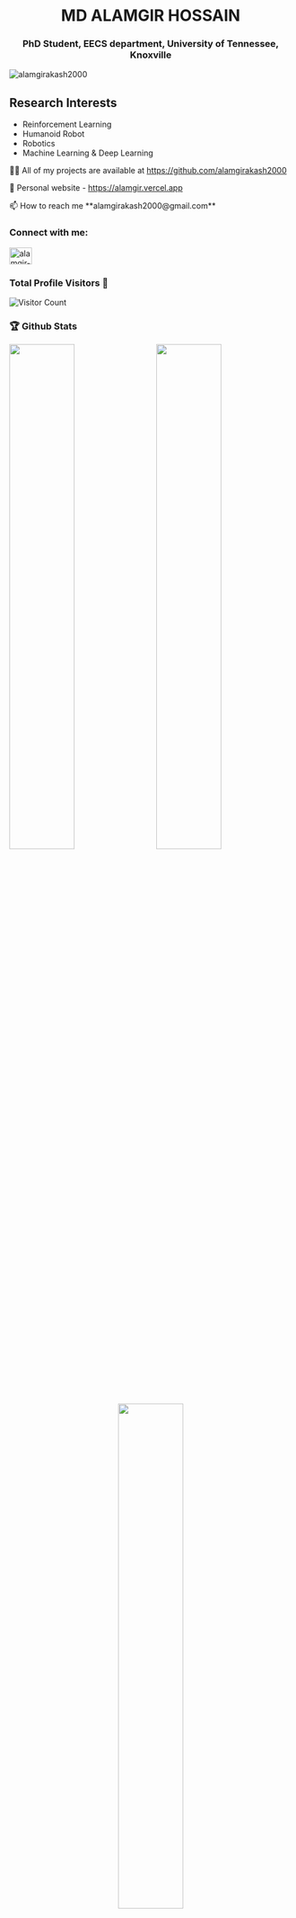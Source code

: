 <h1 align="center">MD ALAMGIR HOSSAIN</h1>
<h3 align="center"> PhD Student, EECS department, University of Tennessee, Knoxville</h3>

<p align="left"> <img src="https://komarev.com/ghpvc/?username=alamgirkash2000&label=Profile%20views&color=0e75b6&style=flat" alt="alamgirakash2000" /> </p>

## Research Interests
  - Reinforcement Learning
  - Humanoid Robot
  - Robotics
  - Machine Learning & Deep Learning

<p>👨‍💻 All of my projects are available at <a href="https://github.com/alamgirakash2000"> https://github.com/alamgirakash2000</a> </p>
<p>💬 Personal website - <a href="https://alamgir.vercel.app"> https://alamgir.vercel.app</a> </p>
<p>📫 How to reach me **alamgirakash2000@gmail.com**</p>

<h3 align="left">Connect with me:</h3>
<p align="left">
<a href="https://linkedin.com/in/alamgirakash2000" target="blank"><img align="center" src="https://upload.wikimedia.org/wikipedia/commons/c/ca/LinkedIn_logo_initials.png" alt="alamgir-akash" height="30" width="40" /></a>
</p>

### Total Profile Visitors 👀
<img src="https://profile-counter.glitch.me/alamgirakash2000/count.svg" alt="Visitor Count"/>

### 🏆 Github Stats

  <img  src="https://github-readme-stats.vercel.app/api?username=alamgirakash2000&show_icons=true&hide_border=true&theme=dark" width="48%" align="right" >
  <img  src="https://github-readme-streak-stats.herokuapp.com/?user=alamgirakash2000&theme=dark&show_icons=true&hide_border=true" width="48%" >

  <p align="center">
    <img src = "https://github-readme-stats.vercel.app/api/top-langs/?username=alamgirakash2000&theme=dark&show_icons=true&hide_border=true&layout=compact" width="48%"/>
  </p>

## 🏆 GitHub Stats

<div align="center">

  <!-- General Stats -->
  <img src="https://github-readme-stats.vercel.app/api?username=alamgirakash2000&show_icons=true&hide_border=true&theme=radical" width="48%" alt="GitHub Stats"/>

  <!-- Streak Stats -->
  <img src="https://github-readme-streak-stats.herokuapp.com/?user=alamgirakash2000&theme=radical&show_icons=true&hide_border=true" width="48%" alt="Streak Stats"/>

  <!-- Top Languages -->
  <img src="https://github-readme-stats.vercel.app/api/top-langs/?username=alamgirakash2000&theme=radical&show_icons=true&hide_border=true&layout=compact" width="48%" alt="Top Languages"/>

  <!-- GitHub Wrapped Contribution Stats -->
  <img src="https://gitwrapped.com/api/alamgirakash2000/wrapped" width="48%" alt="GitHub Wrapped Stats"/>

</div>

